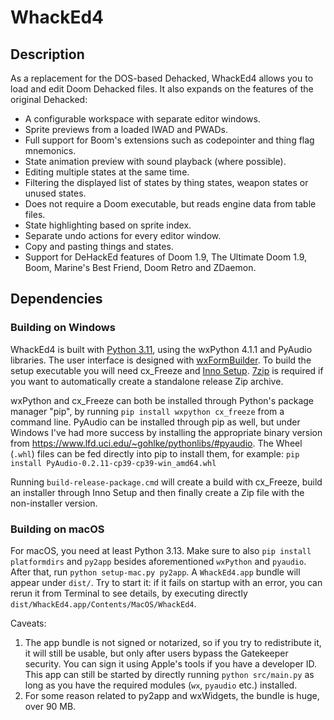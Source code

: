 WhackEd4
========

Description
-----------
As a replacement for the DOS-based Dehacked, WhackEd4 allows you to load and edit Doom Dehacked files.
It also expands on the features of the original Dehacked:

- A configurable workspace with separate editor windows.
- Sprite previews from a loaded IWAD and PWADs.
- Full support for Boom's extensions such as codepointer and thing flag mnemonics.
- State animation preview with sound playback (where possible).
- Editing multiple states at the same time.
- Filtering the displayed list of states by thing states, weapon states or unused states.
- Does not require a Doom executable, but reads engine data from table files.
- State highlighting based on sprite index.
- Separate undo actions for every editor window.
- Copy and pasting things and states.
- Support for DeHackEd features of Doom 1.9, The Ultimate Doom 1.9, Boom, Marine's Best Friend, Doom Retro and ZDaemon.

Dependencies
------------

### Building on Windows

WhackEd4 is built with [Python 3.11](https://www.python.org/downloads/), using the wxPython 4.1.1 and PyAudio libraries. The user interface is designed with [wxFormBuilder](https://github.com/wxFormBuilder/wxFormBuilder/releases).
To build the setup executable you will need cx_Freeze and [Inno Setup](https://jrsoftware.org/isdl.php). [7zip](https://www.7-zip.org/download.html) is required if you want to automatically create a standalone release Zip archive.

wxPython and cx_Freeze can both be installed through Python's package manager "pip", by running `pip install wxpython cx_freeze` from a command line. PyAudio can be installed through pip as well, but under Windows I've had more success by installing the appropriate binary version from https://www.lfd.uci.edu/~gohlke/pythonlibs/#pyaudio. The Wheel (`.whl`) files can be fed directly into pip to install them, for example: `pip install PyAudio‑0.2.11‑cp39‑cp39‑win_amd64.whl`

Running `build-release-package.cmd` will create a build with cx_Freeze, build an installer through Inno Setup and then finally create a Zip file with the non-installer version.

### Building on macOS

For macOS, you need at least Python 3.13. Make sure to also `pip install platformdirs` and `py2app` besides
aforementioned `wxPython` and `pyaudio`. After that, run `python setup-mac.py py2app`. A `WhackEd4.app` bundle will
appear under `dist/`. Try to start it: if it fails on startup with an error, you can rerun it from Terminal to see
details, by executing directly `dist/WhackEd4.app/Contents/MacOS/WhackEd4`.

Caveats:
1. The app bundle is not signed or notarized, so if you try to redistribute it, it will still be usable, but only after
   users bypass the Gatekeeper security. You can sign it using Apple's tools if you have a developer ID. This app can
   still be started by directly running `python src/main.py` as long as you have the required modules (`wx`, `pyaudio`
   etc.) installed.
2. For some reason related to py2app and wxWidgets, the bundle is huge, over 90 MB.